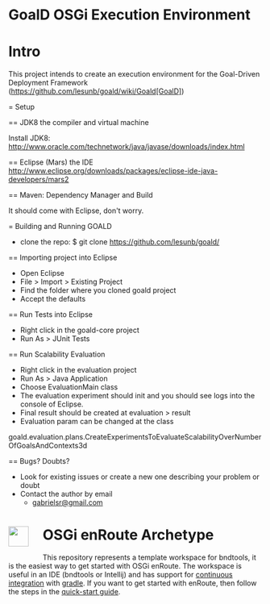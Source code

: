 # GoalD OSGi Execution Environment

Intro 
=====

This project intends to create an execution environment for the Goal-Driven Deployment Framework (https://github.com/lesunb/goald/wiki/Goald[GoalD])



= Setup

== JDK8 the compiler and virtual machine

Install JDK8: 
	http://www.oracle.com/technetwork/java/javase/downloads/index.html

	
== Eclipse (Mars) the IDE
	http://www.eclipse.org/downloads/packages/eclipse-ide-java-developers/mars2

	
== Maven: Dependency Manager and Build	

It should come with Eclipse, don't worry.


= Building and Running GOALD

 * clone the repo: 
  $ git clone https://github.com/lesunb/goald/ 

== Importing project into Eclipse

 * Open Eclipse
 * File > Import > Existing Project
 * Find the folder where you cloned goald project
 * Accept the defaults

== Run Tests into Eclipse

 * Right click in the goald-core project
 * Run As > JUnit Tests

== Run Scalability Evaluation

 * Right click in the evaluation project
 * Run As > Java Application
 * Choose EvaluationMain class
 * The evaluation experiment should init and you should see logs into the console of Eclipse.
 * Final result should be created at evaluation > result
 * Evaluation param can be changed at the class
 
goald.evaluation.plans.CreateExperimentsToEvaluateScalabilityOverNumberOfGoalsAndContexts3d


== Bugs? Doubts?

* Look for existing issues or create a new one describing your problem or doubt
* Contact the author by email
	* gabrielsr@gmail.com

<h1><img src="http://enroute.osgi.org/img/enroute-logo-64.png" witdh=40px style="float:left;margin: 0 1em 1em 0;width:40px">
OSGi enRoute Archetype</h1>

This repository represents a template workspace for bndtools, it is the easiest way to get started with OSGi enRoute. The workspace is useful in an IDE (bndtools or Intellij) and has support for [continuous integration][2] with [gradle][3]. If you want to get started with enRoute, then follow the steps in the [quick-start guide][1].

[1]: http://enroute.osgi.org/quick-start.html
[2]: http://enroute.osgi.org/tutorial_base/800-ci.html
[3]: https://www.gradle.org/